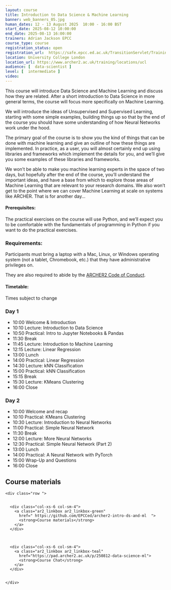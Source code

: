 ```yaml
---
layout: course
title: Introduction to Data Science & Machine Learning 
banner: web_banners_05.jpg 
human_dates: 12 - 13 August 2025  10:00 - 16:00 BST
start_date: 2025-08-12 10:00:00
end_date: 2025-08-13 16:00:00
trainers: Adrian Jackson EPCC
course_type: course
registration_status: open
registration_url:  https://safe.epcc.ed.ac.uk/TransitionServlet/TrainingCourse/250812-data-science-ml
location: University College London
location_url: https://www.archer2.ac.uk/training/locations/ucl
audience: [  data-scientist ]
level: [  intermediate ]
video: 
---
```


This course will introduce Data Science and Machine Learning and discuss how they are related. After a short introduction to Data Science in more general terms, the course will focus more specifically on Machine Learning.

We will introduce the ideas of Unsupervised and Supervised Learning, starting with some simple examples, building things up so that by the end of the course you should have some understanding of how Neural Networks work under the hood.

The primary goal of the course is to show you the kind of things that can be done with machine learning and give an outline of how these things are implemented. In practice, as a user, you will almost certainly end up using libraries and frameworks which implement the details for you, and we’ll give you some examples of these libraries and frameworks.

We won’t be able to make you machine learning experts in the space of two days, but hopefully after the end of the course, you’ll understand the important ideas, and have a base from which to explore those areas of Machine Learning that are relevant to your research domains. We also won’t get to the point where we can cover Machine Learning at scale on systems like ARCHER. That is for another day…

#### Prerequisites:

The practical exercises on the course will use Python, and we’ll expect you to be comfortable with the fundamentals of programming in Python if you want to do the practical exercises.



### Requirements:

Participants must bring a laptop with a Mac, Linux, or Windows operating system (not a tablet, Chromebook, etc.) that they have administrative privileges on.

They are also required to abide by the [ARCHER2  Code of Conduct](../../../about/policies/code-of-conduct.html). 


#### Timetable:

Times subject to change

### Day 1

 * 10:00 Welcome & Introduction
 * 10:10 Lecture: Introduction to Data Science
 * 10:50 Practical: Intro to Jupyter Notebooks & Pandas
 * 11:30 Break
 * 11:45 Lecture: Introduction to Machine Learning
 * 12:15 Lecture: Linear Regression
 * 13:00 Lunch
 * 14:00 Practical: Linear Regression
 * 14:30 Lecture: kNN Classification
 * 15:00 Practical: kNN Classification
 * 15:15 Break
 * 15:30 Lecture: KMeans Clustering
 * 16:00 Close

### Day 2

 * 10:00 Welcome and recap
 * 10:10 Practical: KMeans Clustering
 * 10:30 Lecture: Introduction to Neural Networks
 * 11:00 Practical: Simple Neural Network
 * 11:30 Break
 * 12:00 Lecture: More Neural Networks
 * 12:30 Practical: Simple Neural Network (Part 2)
 * 13:00 Lunch
 * 14:00 Practical: A Neural Network with PyTorch
 * 15:00 Wrap-Up and Questions
 * 16:00 Close


<section id="service">

 

<h2><a name="materials">Course materials</a></h2>
 


    <div class="row ">	

		
      <div class="col-xs-6 col-sm-4">
        <a class="ar2_linkbox ar2_linkbox-green" 
          href=" https://github.com/EPCCed/archer2-intro-ds-and-ml  ">
          <strong>Course materials</strong>         
        </a>
      </div>


 
      <div class="col-xs-6 col-sm-4">
        <a class="ar2_linkbox ar2_linkbox-teal" 
          href="https://pad.archer2.ac.uk/p/250812-data-science-ml">
          <strong>Course Chat</strong>       
        </a>
      </div>
		

 	</div>
		
					


<!--
		
<h2><a name="videos">Videos</a></h2>

<h3>Day 1 Session 1</h3>

<div>
	<iframe title="Video" width="560" height="315" src="https://www.youtube.com/embed/bP4UNZ-UOXI " frameborder="0" allow="accelerometer; autoplay; encrypted-media; gyroscope; picture-in-picture" allowfullscreen></iframe>
</div>


<h3>Day 1 Session 2</h3>

<div>
	<iframe title="Video" width="560" height="315" src="https://www.youtube.com/embed/tR-YfGSglEs " frameborder="0" allow="accelerometer; autoplay; encrypted-media; gyroscope; picture-in-picture" allowfullscreen></iframe>
</div>


<h3>Day 2 Session 1</h3>

<div>
	<iframe title="Video" width="560" height="315" src="https://www.youtube.com/embed/7ty_jMNhkzA" frameborder="0" allow="accelerometer; autoplay; encrypted-media; gyroscope; picture-in-picture" allowfullscreen></iframe>
</div>

<!--
<h3>Day 2 Session 2</h3>

<div>
	<iframe title="Video" width="560" height="315" src="https://www.youtube.com/embed/xxxxxxxxxxx" frameborder="0" allow="accelerometer; autoplay; encrypted-media; gyroscope; picture-in-picture" allowfullscreen></iframe>
</div>

-->


<!--

<h2><a name="feedback">Feedback</a></h2>


    <div class="row ">	

      <div class="col-xs-6 col-sm-4">
        <a class="ar2_linkbox ar2_linkbox-teal" 

           href="../../feedback/?course=240130-data-science-ml" 

		>
          <strong>Feedback</strong><br/>
          Please let us know what was great about this course and anything we can improve
        </a>
      </div>
    </div>
		
		
-->
 
</section>


